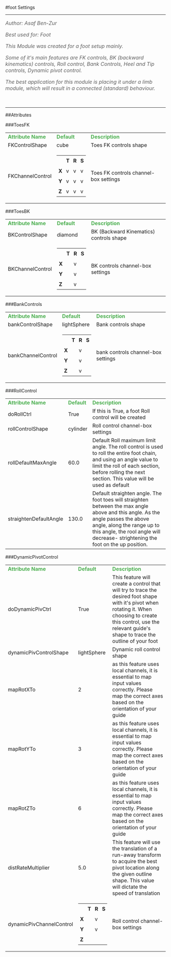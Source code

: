 <body>
#foot Settings
<hr width = 100%>
<font color = #5f5f5f size = 3pt>
<i>
Author: Asaf Ben-Zur <br>
Best used for: Foot <br>
This Module was created for a foot setup mainly. <br>
Some of it's main features are FK controls, BK (backward kinematics) controls, Roll control, Bank Controls, Heel and Tip controls, Dynamic pivot control. <br>
The best application for this module is placing it under a limb module, which will result in a connected (standard) behaviour. <br>
</i>
<br>
</font>
<hr width = 100%>
##Attributes
</table></font>
###ToesFK
<table><tr><td><b><font size = 3pt color = #4caf50>Attribute Name</td><td><font color = #4caf50><b>Default</td><td><font color = #4caf50><b>Description</td></tr>
<tr><td>FKControlShape</td>
<td>cube</td>
<td>Toes FK controls shape</td></tr>
<tr><td>FKChannelControl</td>
<td>
<font size = 2pt>
<table><tr><td style="padding:6px"></td>
<td style="padding:6px"><b>T</b></td>
<td style="padding:6px"><b>R</b></td>
<td style="padding:6px"><b>S</b></td>
</tr>
<tr><td style="padding:6px"><b>X</b></td>
<td style="padding:6px">v</td>
<td style="padding:6px">v</td>
<td style="padding:6px">v</td>
</tr>
<tr><td style="padding:6px"><b>Y</b></td>
<td style="padding:6px">v</td>
<td style="padding:6px">v</td>
<td style="padding:6px">v</td>
</tr>
<tr><td style="padding:6px"><b>Z</b></td>
<td style="padding:6px">v</td>
<td style="padding:6px">v</td>
<td style="padding:6px">v</td>
</tr>
</table>
</font>
</td>
<td>Toes FK controls channel-box settings</td></tr>
</table></font>
###ToesBK
<table><tr><td><b><font size = 3pt color = #4caf50>Attribute Name</td><td><font color = #4caf50><b>Default</td><td><font color = #4caf50><b>Description</td></tr>
<tr><td>BKControlShape</td>
<td>diamond</td>
<td>BK (Backward Kinematics) controls shape</td></tr>
<tr><td>BKChannelControl</td>
<td>
<font size = 2pt>
<table><tr><td style="padding:6px"></td>
<td style="padding:6px"><b>T</b></td>
<td style="padding:6px"><b>R</b></td>
<td style="padding:6px"><b>S</b></td>
</tr>
<tr><td style="padding:6px"><b>X</b></td>
<td style="padding:6px"></td>
<td style="padding:6px">v</td>
<td style="padding:6px"></td>
</tr>
<tr><td style="padding:6px"><b>Y</b></td>
<td style="padding:6px"></td>
<td style="padding:6px">v</td>
<td style="padding:6px"></td>
</tr>
<tr><td style="padding:6px"><b>Z</b></td>
<td style="padding:6px"></td>
<td style="padding:6px">v</td>
<td style="padding:6px"></td>
</tr>
</table>
</font>
</td>
<td>BK controls channel-box settings</td></tr>
</table></font>
###BankControls
<table><tr><td><b><font size = 3pt color = #4caf50>Attribute Name</td><td><font color = #4caf50><b>Default</td><td><font color = #4caf50><b>Description</td></tr>
<tr><td>bankControlShape</td>
<td>lightSphere</td>
<td>Bank controls shape</td></tr>
<tr><td>bankChannelControl</td>
<td>
<font size = 2pt>
<table><tr><td style="padding:6px"></td>
<td style="padding:6px"><b>T</b></td>
<td style="padding:6px"><b>R</b></td>
<td style="padding:6px"><b>S</b></td>
</tr>
<tr><td style="padding:6px"><b>X</b></td>
<td style="padding:6px"></td>
<td style="padding:6px">v</td>
<td style="padding:6px"></td>
</tr>
<tr><td style="padding:6px"><b>Y</b></td>
<td style="padding:6px"></td>
<td style="padding:6px">v</td>
<td style="padding:6px"></td>
</tr>
<tr><td style="padding:6px"><b>Z</b></td>
<td style="padding:6px"></td>
<td style="padding:6px">v</td>
<td style="padding:6px"></td>
</tr>
</table>
</font>
</td>
<td>bank controls channel-box settings</td></tr>
</table></font>
###RollControl
<table><tr><td><b><font size = 3pt color = #4caf50>Attribute Name</td><td><font color = #4caf50><b>Default</td><td><font color = #4caf50><b>Description</td></tr>
<tr><td>doRollCtrl</td>
<td>True</td>
<td>If this is True, a foot Roll control will be created</td></tr>
<tr><td>rollControlShape</td>
<td>cylinder</td>
<td>Roll control channel-box settings</td></tr>
<tr><td>rollDefaultMaxAngle</td>
<td>60.0</td>
<td>Default Roll maximum limit angle. The roll control is used to roll the entire foot chain, and using an angle value to limit the roll of each section, before rolling the next section. This value will be used as default</td></tr>
<tr><td>straightenDefaultAngle</td>
<td>130.0</td>
<td>Default straighten angle. The foot toes will straighten between the max angle above and this angle. As the angle passes the above angle, along the range up to this angle, the rool angle will decrease- strightening the foot on the up position.</td></tr>
</table></font>
###DynamicPivotControl
<table><tr><td><b><font size = 3pt color = #4caf50>Attribute Name</td><td><font color = #4caf50><b>Default</td><td><font color = #4caf50><b>Description</td></tr>
<tr><td>doDynamicPivCtrl</td>
<td>True</td>
<td>This feature will create a control that will try to trace the desired foot shape with it's pivot when rotating it. When choosing to create this control, use the relevant guide's shape to trace the outline of your foot</td></tr>
<tr><td>dynamicPivControlShape</td>
<td>lightSphere</td>
<td>Dynamic roll control shape</td></tr>
<tr><td>mapRotXTo</td>
<td>2</td>
<td>as this feature uses local channels, it is essential to map input values correctly. Please map the correct axes based on the orientation of your guide</td></tr>
<tr><td>mapRotYTo</td>
<td>3</td>
<td>as this feature uses local channels, it is essential to map input values correctly. Please map the correct axes based on the orientation of your guide</td></tr>
<tr><td>mapRotZTo</td>
<td>6</td>
<td>as this feature uses local channels, it is essential to map input values correctly. Please map the correct axes based on the orientation of your guide</td></tr>
<tr><td>distRateMultiplier</td>
<td>5.0</td>
<td>This feature will use the translation of a run-away transform to acquire the best pivot location along the given outline shape. This value will dictate the speed of translation</td></tr>
<tr><td>dynamicPivChannelControl</td>
<td>
<font size = 2pt>
<table><tr><td style="padding:6px"></td>
<td style="padding:6px"><b>T</b></td>
<td style="padding:6px"><b>R</b></td>
<td style="padding:6px"><b>S</b></td>
</tr>
<tr><td style="padding:6px"><b>X</b></td>
<td style="padding:6px"></td>
<td style="padding:6px">v</td>
<td style="padding:6px"></td>
</tr>
<tr><td style="padding:6px"><b>Y</b></td>
<td style="padding:6px"></td>
<td style="padding:6px">v</td>
<td style="padding:6px"></td>
</tr>
<tr><td style="padding:6px"><b>Z</b></td>
<td style="padding:6px"></td>
<td style="padding:6px"></td>
<td style="padding:6px"></td>
</tr>
</table>
</font>
</td>
<td>Roll control channel-box settings</td></tr>
</table></font>
